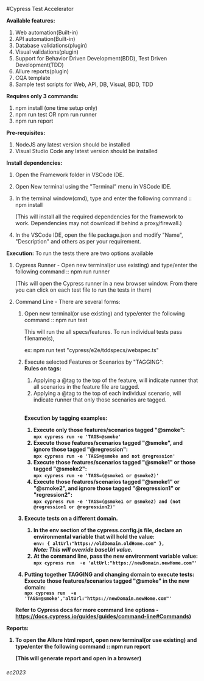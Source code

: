 #Cypress Test Accelerator

<b>Available features:</b>
1. Web automation(Built-in)
2. API automation(Built-in)
3. Database validations(plugin)
4. Visual validations(plugin) 
5. Support for Behavior Driven Development(BDD), Test Driven Development(TDD)
6. Allure reports(plugin)
7. CQA template
8. Sample test scripts for Web, API, DB, Visual, BDD, TDD

<b>Requires only 3 commands:</b>
1. npm install (one time setup only)
2. npm run test OR npm run runner
3. npm run report

<b>Pre-requisites:</b> 
1. NodeJS any latest version should be installed
2. Visual Studio Code any latest version should be installed


<b>Install dependencies:</b>
1. Open the Framework folder in VSCode IDE. 

2. Open New terminal using the "Terminal" menu in VSCode IDE.

3. In the terminal window(cmd), type and enter the following command :: npm install

    (This will install all the required dependencies for the framework to work. Dependencies may not download if behind a proxy/firewall.)

4. In the VSCode IDE, open the file package.json and modify "Name", "Description" and others as per your requirement.


<b>Execution:</b>
To run the tests there are two options available
1. Cypress Runner - Open new terminal(or use existing) and type/enter the following command :: npm run runner 

    (This will open the Cypress runner in a new browser window. From there you can click on each test file to run the tests in them)

2. Command Line - There are several forms:
   1. Open new terminal(or use existing) and type/enter the following command :: npm run test 

       This will run the all specs/features. To run individual tests pass filename(s),
    
       ex: npm run test "cypress/e2e/tddspecs/webspec.ts"

   2. Execute selected Features or Scenarios by "TAGGING":
      <br><b>Rules on tags:</b>
      1. Applying a @tag to the top of the feature, will indicate runner that all scenarios in the feature file are tagged.
      2. Applying a @tag to the top of each individual scenario, will indicate runner that only those scenarios are tagged.
   
      <br><b>Execution by tagging examples:<b>
      1. Execute only those features/scenarios tagged "@smoke":<br>
      `npx cypress run -e 'TAGS=@smoke'`
      2. Execute those features/scenarios tagged "@smoke", and ignore those tagged "@regression":<br>
      `npx cypress run -e 'TAGS=@smoke and not @regression'`
      3. Execute those features/scenarios tagged "@smoke1" or those tagged "@smoke2":<br>
         `npx cypress run -e 'TAGS=(@smoke1 or @smoke2)'`
      4. Execute those features/scenarios tagged "@smoke1" or "@smoke2", and ignore those tagged "@regression1" or "regression2":<br>
         `npx cypress run -e 'TAGS=(@smoke1 or @smoke2) and (not @regression1 or @regression2)'`

   3. Execute tests on a different domain.
      1. In the env section of the cypress.config.js file, declare an environmental variable that will hold the value:<br>
         `env: { altUrl:"https://oldDomain.oldHome.com" },`<br>
         <i><b>Note:</b> This will override baseUrl value.</i>
      2. At the command line, pass the new environment variable value:<br>
         `npx cypress run  -e 'altUrl:"https://newDomain.newHome.com"'` <br>
   
   4. Putting together TAGGING and changing domain to execute tests:<br>
      Execute those features/scenarios tagged "@smoke" in the new domain: <br>
      `npx cypress run  -e 'TAGS=@smoke','altUrl:"https://newDomain.newHome.com"'`

   Refer to Cypress docs for more command line options - https://docs.cypress.io/guides/guides/command-line#Commands)
 

<b>Reports:</b>
1. To open the Allure html report, open new terminal(or use existing) and type/enter the following command :: npm run report

    (This will generate report and open in a browser)

###### ec2023
